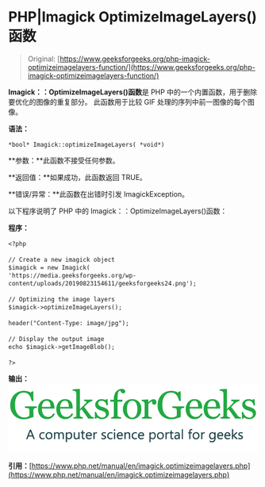# PHP|Imagick OptimizeImageLayers()函数

> Original: [https://www.geeksforgeeks.org/php-imagick-optimizeimagelayers-function/](https://www.geeksforgeeks.org/php-imagick-optimizeimagelayers-function/)

**Imagick：：OptimizeImageLayers()函数**是 PHP 中的一个内置函数，用于删除要优化的图像的重复部分。 此函数用于比较 GIF 处理的序列中前一图像的每个图像。

**语法：**

```
*bool* Imagick::optimizeImageLayers( *void*)
```

**参数：**此函数不接受任何参数。

**返回值：**如果成功，此函数返回 TRUE。

**错误/异常：**此函数在出错时引发 ImagickException。

以下程序说明了 PHP 中的 Imagick：：OptimizeImageLayers()函数：

**程序：**

```
<?php

// Create a new imagick object
$imagick = new Imagick(
'https://media.geeksforgeeks.org/wp-content/uploads/20190823154611/geeksforgeeks24.png');

// Optimizing the image layers 
$imagick->optimizeImageLayers();

header("Content-Type: image/jpg");

// Display the output image
echo $imagick->getImageBlob();

?>
```

**输出：**
![](img/15e2334b5d7d81ba4457d0a46e21ba1c.png)

**引用：**[https://www.php.net/manual/en/imagick.optimizeimagelayers.php](https://www.php.net/manual/en/imagick.optimizeimagelayers.php)